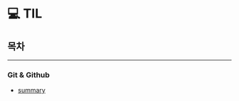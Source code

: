 # 💻 **TIL**
## 목차
---

### Git & Github
- [summary](https://github.com/UICHANLEE/TIL/blob/c27202c1297ae4455268338279061e0a3d37cbd7/git%20%26%20Github/summary.md)

